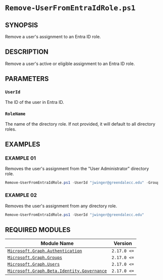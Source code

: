 # `Remove-UserFromEntraIdRole.ps1`

## SYNOPSIS

Remove a user's assignment to an Entra ID role.

## DESCRIPTION

Remove a user's active or eligible assignment to an Entra ID role.

## PARAMETERS

### `UserId`

The ID of the user in Entra ID.

### `RoleName`

The name of the directory role. If not provided, it will default to all directory roles.

## EXAMPLES

### EXAMPLE 01

Removes the user's assignment from the "User Administrator" directory role.

```powershell
Remove-UserFromEntraIdRole.ps1 -UserId "jwinger@greendalecc.edu" -GroupId "User Administrator"
```

### EXAMPLE 02

Removes the user's assignment from any directory role.

```powershell
Remove-UserFromEntraIdRole.ps1 -UserId "jwinger@greendalecc.edu"
```

## REQUIRED MODULES

| Module Name | Version |
| --- | --- |
| [`Microsoft.Graph.Authentication`](https://www.powershellgallery.com/packages/Microsoft.Graph.Authentication) | `2.17.0 <=` |
| [`Microsoft.Graph.Groups`](https://www.powershellgallery.com/packages/Microsoft.Graph.Groups) | `2.17.0 <=` |
| [`Microsoft.Graph.Users`](https://www.powershellgallery.com/packages/Microsoft.Graph.Users) | `2.17.0 <=` |
| [`Microsoft.Graph.Beta.Identity.Governance`](https://www.powershellgallery.com/packages/Microsoft.Graph.Beta.Identity.Governance) | `2.17.0 <=` |
